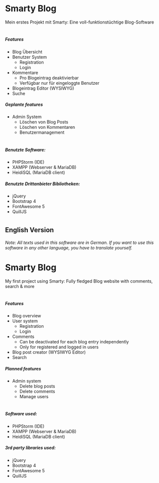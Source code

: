 # Smarty Blog
Mein erstes Projekt mit Smarty: Eine voll-funktionstüchtige Blog-Software
#
##### Features
- Blog Übersicht
- Benutzer System
  - Registration
  - Login
- Kommentare
  - Pro Blogeintrag deaktivierbar
  - Verfügbar nur für eingeloggte Benutzer
- Blogeintrag Editor (WYSIWYG)
- Suche

##### Geplante features
- Admin System
  - Löschen von Blog Posts
  - Löschen von Kommentaren
  - Benutzermanagement
#
##### Benutzte Software:
- PHPStorm (IDE)
- XAMPP (Webserver & MariaDB)
- HeidiSQL (MariaDB client)

##### Benutzte Drittanbieter Bibliotheken:
- jQuery
- Bootstrap 4
- FontAwesome 5
- QuillJS






#
## English Version
###### Note: All texts used in this software are in German. If you want to use this software in any other language, you have to translate yourself.













# Smarty Blog
My first project using Smarty: Fully fledged Blog website with comments, search & more
#
##### Features
- Blog overview
- User system
  - Registration
  - Login
- Comments
  - Can be deactivated for each blog entry independently
  - Only for registered and logged in users
- Blog post creator (WYSIWYG Editor)
- Search

##### Planned features
- Admin system
  - Delete blog posts
  - Delete comments
  - Manage users
#
##### Software used:
- PHPStorm (IDE)
- XAMPP (Webserver & MariaDB)
- HeidiSQL (MariaDB client)

##### 3rd party libraries used:
- jQuery
- Bootstrap 4
- FontAwesome 5
- QuillJS


